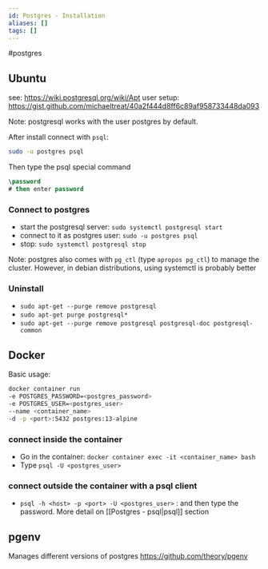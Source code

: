 ```yaml
---
id: Postgres - Installation
aliases: []
tags: []
---
```


#postgres

## Ubuntu

see: <https://wiki.postgresql.org/wiki/Apt>
user setup: <https://gist.github.com/michaeltreat/40a2f444d8ff6c89af958733448da093>

Note: postgresql works with the user postgres by default.

After install connect with `psql`:

```bash
sudo -u postgres psql
```

Then type the psql special command

```sql
\password
# then enter password
```

### Connect to postgres

- start the postgresql server: `sudo systemctl postgresql start`
- connect to it as postgres user: `sudo -u postgres psql`
- stop: `sudo systemctl postgresql stop`

Note: postgres also comes with `pg_ctl` (type `apropos pg_ctl`) to manage the cluster.
However, in debian distributions, using systemctl is probably better

### Uninstall

- `sudo apt-get --purge remove postgresql`
- `sudo apt-get purge postgresql*`
- `sudo apt-get --purge remove postgresql postgresql-doc postgresql-common`

## Docker

Basic usage: 
```bash
docker container run 
-e POSTGRES_PASSWORD=<postgres_password> 
-e POSTGRES_USER=<postgres_user> 
--name <container_name> 
-d -p <port>:5432 postgres:13-alpine
```

### connect inside the container

- Go in the container: `docker container exec -it <container_name> bash`
- Type `psql -U <postgres_user>`

### connect outside the container with a psql client

- `psql -h <host> -p <port> -U <postgres_user>` : and then type the password. More detail on [[Postgres - psql|psql]] section

## pgenv

Manages different versions of postgres
<https://github.com/theory/pgenv>
